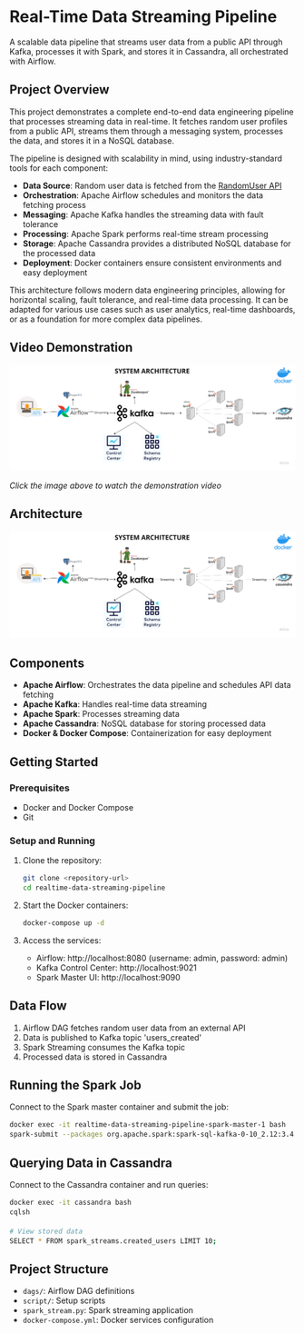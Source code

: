 # Real-Time Data Streaming Pipeline

A scalable data pipeline that streams user data from a public API through Kafka, processes it with Spark, and stores it in Cassandra, all orchestrated with Airflow.

## Project Overview

This project demonstrates a complete end-to-end data engineering pipeline that processes streaming data in real-time. It fetches random user profiles from a public API, streams them through a messaging system, processes the data, and stores it in a NoSQL database.

The pipeline is designed with scalability in mind, using industry-standard tools for each component:

- **Data Source**: Random user data is fetched from the [RandomUser API](https://randomuser.me/api/)
- **Orchestration**: Apache Airflow schedules and monitors the data fetching process
- **Messaging**: Apache Kafka handles the streaming data with fault tolerance
- **Processing**: Apache Spark performs real-time stream processing
- **Storage**: Apache Cassandra provides a distributed NoSQL database for the processed data
- **Deployment**: Docker containers ensure consistent environments and easy deployment

This architecture follows modern data engineering principles, allowing for horizontal scaling, fault tolerance, and real-time data processing. It can be adapted for various use cases such as user analytics, real-time dashboards, or as a foundation for more complex data pipelines.

## Video Demonstration

[![Real-Time Data Streaming Pipeline Demo](architecture_diagram.png)](https://drive.google.com/file/d/1xvgcvl4OhEiMhB2kPpeX6XaVq1rKPd75/view?usp=sharing)

*Click the image above to watch the demonstration video*

## Architecture

![Architecture Diagram](architecture_diagram.png)

## Components

- **Apache Airflow**: Orchestrates the data pipeline and schedules API data fetching
- **Apache Kafka**: Handles real-time data streaming
- **Apache Spark**: Processes streaming data
- **Apache Cassandra**: NoSQL database for storing processed data
- **Docker & Docker Compose**: Containerization for easy deployment

## Getting Started

### Prerequisites

- Docker and Docker Compose
- Git

### Setup and Running

1. Clone the repository:
   ```bash
   git clone <repository-url>
   cd realtime-data-streaming-pipeline
   ```

2. Start the Docker containers:
   ```bash
   docker-compose up -d
   ```

3. Access the services:
   - Airflow: http://localhost:8080 (username: admin, password: admin)
   - Kafka Control Center: http://localhost:9021
   - Spark Master UI: http://localhost:9090

## Data Flow

1. Airflow DAG fetches random user data from an external API
2. Data is published to Kafka topic 'users_created'
3. Spark Streaming consumes the Kafka topic
4. Processed data is stored in Cassandra

## Running the Spark Job

Connect to the Spark master container and submit the job:

```bash
docker exec -it realtime-data-streaming-pipeline-spark-master-1 bash
spark-submit --packages org.apache.spark:spark-sql-kafka-0-10_2.12:3.4.1,com.datastax.spark:spark-cassandra-connector_2.12:3.4.1 /opt/bitnami/spark/spark_stream.py
```

## Querying Data in Cassandra

Connect to the Cassandra container and run queries:

```bash
docker exec -it cassandra bash
cqlsh

# View stored data
SELECT * FROM spark_streams.created_users LIMIT 10;
```

## Project Structure

- `dags/`: Airflow DAG definitions
- `script/`: Setup scripts
- `spark_stream.py`: Spark streaming application
- `docker-compose.yml`: Docker services configuration
